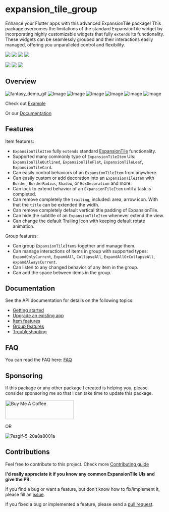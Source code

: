 # expansion_tile_group

Enhance your Flutter apps with this advanced ExpansionTile package! This package overcomes the limitations of the standard ExpansionTile widget by incorporating highly customizable widgets that fully `extends` its functionality. 
These widgets can be seamlessly grouped and their interactions easily managed, offering you unparalleled control and flexibility.

<a href="https://pub.dev/packages/expansion_tile_group" target="_blank"><img src="https://img.shields.io/pub/v/expansion_tile_group" ></a>
<a href="https://pub.dev/packages/expansion_tile_group/score" target="_blank"><img src="https://img.shields.io/pub/likes/expansion_tile_group" ></a>
<a href="https://pub.dev/packages/expansion_tile_group/score" target="_blank"><img src="https://img.shields.io/pub/points/expansion_tile_group" ></a>
<a href="https://pub.dev/packages/expansion_tile_group/score" target="_blank"><img src="https://img.shields.io/pub/popularity/expansion_tile_group" ></a>

<a href="https://pub.dev/packages/expansion_tile_group" target="_blank"><img src="https://img.shields.io/badge/Flutter-Widgets-blue" ></a>
<a href="https://github.com/congthanhng/Expansion-Tile-Group" target="_blank"><img src="https://img.shields.io/badge/Github-Expansion--Tile--Group-black" ></a>
<a href="https://github.com/congthanhng/Expansion-Tile-Group/actions/workflows/dart.yml" target="_blank"><img src="https://github.com/congthanhng/Expansion-Tile-Group/actions/workflows/dart.yml/badge.svg" ></a>

## Overview
![fantasy_demo_gif](https://github.com/user-attachments/assets/d98f6736-a67e-41d3-bab9-fcab6a56570c)
![Image][ItemTypes] ![Image][SpecialItemBehaviors]
![Image][ExpandedCurrent] ![Image][CollapseAll]
![Image][ExpandedAll] ![Image][ExpandedAndCollapsedAll]

Check out [Example](https://congthanhng.github.io/ExpansionTileGroupExample/)

Or our [Documentation](https://pub.dev/documentation/expansion_tile_group/)

## Features

Item features: 
* `ExpansionTileItem` fully `extends` standard [ExpansionTile](https://api.flutter.dev/flutter/material/ExpansionTile-class.html) functionality.
* Supported many commonly type of `ExpansionTileItem` UIs: `ExpansionTileOutlined`, `ExpansionTileFlat`, `ExpansionTileLeaf`, `ExpansionTileCard`.
* Can easily control behaviors of an `ExpansionTileItem` from anywhere.
* Can easily custom or add decoration into an `ExpansionTileItem` with `Border`, `BorderRadius`, `Shadow`, or `BoxDecoration` and more.
* Can lock to extend behavior of an `ExpansionTileItem` until a task is completed.
* Can remove completely the `trailing`, included: area, arrow icon. With that the `title` can be extended the width.
* Can remove completely default vertical title padding of ExpansionTile.
* Can hide the subtitle of an `ExpansionTileItem` whenever extend the view.
* Can change the default Trailing Icon with keeping default rotate animation.

Group features:
* Can group `ExpansionTileItem`s together and manage them.
* Can manage interactions of items in group with supported types: `ExpandOnlyCurrent`, `ExpandAll`, `CollapseAll`, `ExpandAllOrCollapseAll`, `expandAlwaysCurrent`.
* Can listen to any changed behavior of any item in the group.
* Can add the space between items in the group.

## Documentation
See the API documentation for details on the following topics:

- [Getting started](https://pub.dev/documentation/expansion_tile_group/latest/topics/Get%20started-topic.html)
- [Upgrade an existing app](https://pub.dev/documentation/expansion_tile_group/latest/topics/Upgrading-topic.html)
- [Item features](https://pub.dev/documentation/expansion_tile_group/latest/topics/Item%20features-topic.html)
- [Group features](https://pub.dev/documentation/expansion_tile_group/latest/topics/Group%20features-topic.html)
- [Troubleshooting](https://pub.dev/documentation/expansion_tile_group/latest/topics/Troubleshooting-topic.html)

## FAQ

You can read the FAQ here: [FAQ](https://github.com/congthanhng/Expansion-Tile-Group/wiki/FAQ)

## Sponsoring

If this package or any other package I created is helping you, please consider sponsoring me so that I can take time to update this package.

<a href="https://www.buymeacoffee.com/congthanhng" target="_blank"><img src="https://cdn.buymeacoffee.com/buttons/v2/default-yellow.png" alt="Buy Me A Coffee" style="height: 60px !important;width: 217px !important;" ></a>

OR

![7ezgif-5-20a8a8001a](https://user-images.githubusercontent.com/15138747/207929534-6ca20aea-62ae-405a-81a4-0f0139f69467.png)

## Contributions

Feel free to contribute to this project. Check more [Contributing guide](https://github.com/congthanhng/Expansion-Tile-Group/blob/main/CONTRIBUTING.md)

**I'd really appreciate it if you know any common ExpansionTile UIs and give the PR.**

If you find a bug or want a feature, but don't know how to fix/implement it, please fill an [issue](https://github.com/congthanhng/Expansion-Tile-Group/issues).

If you fixed a bug or implemented a feature, please send a [pull request](https://github.com/congthanhng/Expansion-Tile-Group/pulls).

[ExpansionTile]: https://api.flutter.dev/flutter/material/ExpansionTile-class.html
[ItemTypes]: https://user-images.githubusercontent.com/15138747/208438578-d4bd3321-67cc-4844-b381-c8f29e367baa.gif
[SpecialItemBehaviors]: https://user-images.githubusercontent.com/15138747/208438575-8a9acded-1188-494e-9b01-9ac061c6d911.gif
[ExpandedCurrent]: https://user-images.githubusercontent.com/15138747/208438573-c3ee74c3-b28d-4d73-b224-dc1e7f4f2211.gif
[CollapseAll]: https://user-images.githubusercontent.com/15138747/208438577-035b4815-2bfc-4cdb-92ff-3e643269289d.gif
[ExpandedAll]: https://user-images.githubusercontent.com/15138747/208438574-65d53822-5289-4d56-82f3-2a3d99bf49d8.gif
[ExpandedAndCollapsedAll]: https://user-images.githubusercontent.com/15138747/208438576-e7725572-5b8d-4d43-8033-aef2c3f2ce92.gif
[MainCI]: https://github.com/congthanhng/Expansion-Tile-Group/actions/workflows/dart.yml/badge.svg
[PubSource]: https://img.shields.io/pub/v/expansion_tile_group
[PubLike]: https://img.shields.io/pub/likes/expansion_tile_group
[PubPoint]: https://img.shields.io/pub/points/expansion_tile_group
[PubPopular]: https://img.shields.io/pub/popularity/expansion_tile_group
[ForceBehavior]: https://github.com/congthanhng/Expansion-Tile-Group/issues/22